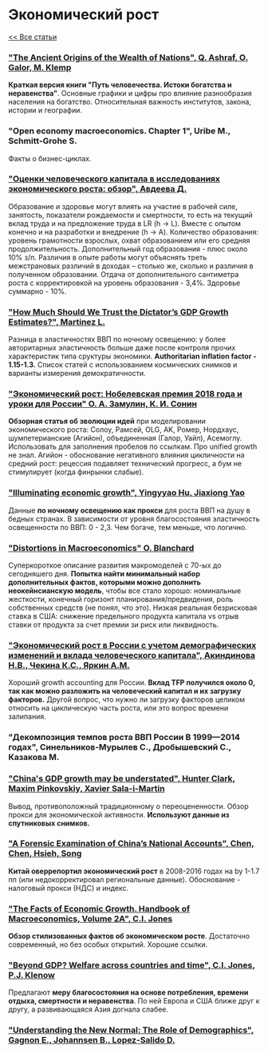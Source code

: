 # Экономический рост

[<< Все статьи](../README.md)

### ["The Ancient Origins of the Wealth of Nations", Q. Ashraf, O. Galor, M. Klemp](https://www.cesifo.org/DocDL/cesifo1_wp8624.pdf)

**Краткая версия книги "Путь человечества. Истоки богатства и неравенства"**. Основные графики и цифры про влияние разнообразия населения на богатство. Относительная важность институтов, закона, истории и географии.

### "Open economy macroeconomics. Chapter 1", Uribe M., Schmitt-Grohe S.

Факты о бизнес-циклах.

### ["Оценки человеческого капитала в исследованиях экономического роста: обзор", Авдеева Д.](https://wp.hse.ru/data/2022/04/22/1781416758/WP3_2022_03________.pdf)

Образование и здоровье могут влиять на участие в рабочей силе, занятость, показатели
рождаемости и смертности, то есть на текущий вклад труда и на предложение труда в LR (h -> L). Вместе с опытом конечно и на разработки и внедрение (h -> A). Количество образования: уровень грамотности взрослых, охват образованием или его средняя продолжительность. Дополнительный год образования - плюс около 10% з/п. Различия в опыте работы могут объяснять треть межстрановых различий в доходах – столько же, сколько и различия в полученном образовании. Отдача от дополнительного сантиметра роста с корректировкой на уровень образования - 3,4%. Здоровье суммарно - 10%.

### ["How Much Should We Trust the Dictator’s GDP Growth Estimates?", Martinez L.](https://bfi.uchicago.edu/wp-content/uploads/2021/07/BFI_WP_2021-78.pdf)

Разница в эластичностях ВВП по ночному освещению: у более авторитарных эластичность больше даже после контроля прочих характеристик типа сруктуры экономики. **Authoritarian inflation factor - 1.15-1.3.** Список статей с использованием космических снимков и варианты измерения демократичности.

### ["Экономический рост: Нобелевская премия 2018 года и уроки для России" О. А. Замулин, К. И. Сонин](https://publications.hse.ru/mirror/pubs/share/direct/231355202)

**Обзорная статья об эволюции идей** при моделировании экономического роста: Солоу, Рамсей, OLG, AK, Ромер, Нордхаус, шумпетерианские (Агийон), объединенная (Галор, Уайл), Асемоглу. Использовать для заполнения пробелов по ссылкам. Про unified growth не знал. Агийон - обоснование негативного влияния цикличности на средний рост: рецессия подавляет технический прогресс, а бум не стимулирует (когда финрынки слабые).

### ["Illuminating economic growth", Yingyyao Hu, Jiaxiong Yao](http://www.econ2.jhu.edu/people/hu/paper_HUandYAO.pdf)

Данные **по ночному освещению как прокси** для роста ВВП на душу в бедных странах. В зависимости от уровня благосостояния эластичность освещенности по ВВП: 0 - 2,3. Чем богаче, тем меньше, что логично.

### ["Distortions in Macroeconomics" O. Blanchard](https://www.piie.com/system/files/documents/blanchard20170618.pdf)

Суперкороткое описание развития макромоделей с 70-ых до сегодняшего дня. **Попытка найти минимальный набор дополнительных фактов, которыми можно дополнить неокейнсианскую модель**, чтобы все стало хорошо: номинальные жесткости, конечный горизонт планирования/предвидения, роль собственных средств (не понял, что это). Низкая реальная безрисковая ставка в США: снижение предельного продукта капитала vs отрыв ставки от продукта за счет премии зи риск или ликвидность.

### ["Экономический рост в России с учетом демографических изменений и вклада человеческого капитала", Акиндинова Н.В., Чекина К.С., Яркин А.М.](https://ej.hse.ru/data/2017/12/28/1160681432/%D0%90%D0%BA%D0%B8%D0%BD%D0%B4%D0%B8%D0%BD%D0%BE%D0%B2%D0%B0.pdf)

Хороший growth accounting для России. **Вклад TFP получился около 0, так как можно разложить на человеческий капитал и их загрузку факторов.** Другой вопрос, что нужно ли загрузку факторов целиком относить на циклическую часть роста, или это вопрос времени залипания.

### "Декомпозиция темпов роста ВВП России В 1999—2014 годах", Синельников-Мурылев С., Дробышевский С., Казакова М.


### ["China's GDP growth may be understated", Hunter Clark, Maxim Pinkovskiy, Xavier Sala-i-Martin](https://www.nber.org/system/files/working_papers/w23323/w23323.pdf)

Вывод, противоположный традиционному о переоцененности. Обзор прокси для экономической активности. **Используют данные из спутниковых снимков.**

### ["A Forensic Examination of China’s National Accounts", Chen, Chen, Hsieh, Song](https://www.brookings.edu/wp-content/uploads/2019/03/BPEA-2019-Forensic-Analysis-China.pdf)

**Китай оверрепортил экономический рост** в 2008-2016 годах на by 1-1.7 пп (или недокорректировал региональные данные). Обоснование - налоговый прокси (НДС) и индекс.

### ["The Facts of Economic Growth. Handbook of Macroeconomics, Volume 2A", C.I. Jones](https://web.stanford.edu/~chadj/facts.pdf)

**Обзор стилизованных фактов об экономическом росте**. Достаточно современный, но без особых открытий. Хорошие ссылки.

### ["Beyond GDP? Welfare across countries and time", C.I. Jones, P.J. Klenow](https://web.stanford.edu/~chadj/JonesKlenowAER2016.pdf)

Предлагают **меру благосостояния на основе потребления, времени отдыха, смертности и неравенства**. По ней Европа и США ближе друг к другу, а развивающаяся Азия догнала слабее.

### ["Understanding the New Normal: The Role of Demographics", Gagnon E., Johannsen B., Lopez-Salido D.](https://www.federalreserve.gov/econresdata/feds/2016/files/2016080pap.pdf)

